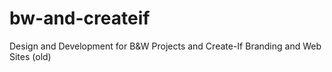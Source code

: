 # bw-and-createif
Design and Development for B&amp;W Projects and Create-If Branding and Web Sites (old)
